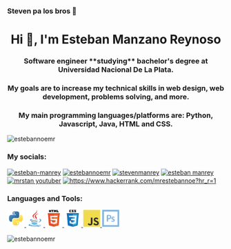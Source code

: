 ### Steven pa los bros 👋

<!--
**estebannoemr/estebannoemr** is a ✨ _special_ ✨ repository because its `README.md` (this file) appears on your GitHub profile.
-->
<!--
Sobre mi:

- 🔭 I’m currently working on ...
- 🌱 I’m currently learning ...
- 👯 I’m looking to collaborate on ...
- 🤔 I’m looking for help with ...
- 💬 Ask me about ...
- 📫 How to reach me: ...
- 😄 Pronouns: ...
- ⚡ Fun fact: ...
-->

<!--

# console.log ('Esteban Manzano Reynoso ;)')
Software engineer studying bachelor's degree at Universidad Nacional De La Plata.
My goals are to increase my technical skills in web design, web development, problems solving, and more.
My main programming languages/platforms are: Python, Javascript, Java, HTML and CSS.

You can follow me in the next sites/platforms where I constantly publish new content 😊

📺 [Esteban MR Youtube channel](https://www.youtube.com/channel/UCHsGMG_bLjd_yrbieqt8P2w)

📲 [Telegram](https://t.me/EstebanMR), 📷 [Instagram](https://www.instagram.com/estebannoemr/), 🐦[Twitter](https://twitter.com/StevenManRey), 👍 [Facebook](https://www.facebook.com/profile.php?id=100004204304436), and 🎵[Tiktok](https://www.tiktok.com/@stevenmanrey)



💼 [My personal Linkedin](https://www.linkedin.com/in/esteban-manrey/)

📝 [All my links attached here](https://linktr.ee/estebanmr)

-->

<!--
<h1 align="center">Esteban Manzano Reynoso
<div align="center">

<a href="https://github.com/estebannoemr/awesome-github-profile-readme/stargazers"><img src="https://img.shields.io/github/stars/estebannoemr/awesome-github-profile-readme" alt="Stars Badge"/></a>
-->


<h1 align="center">Hi 👋, I'm Esteban Manzano Reynoso</h1>
<h3 align="center">Software engineer **studying** bachelor's degree at Universidad Nacional De La Plata.</h3>
<h3 align="center">My goals are to increase my technical skills in web design, web development, problems solving, and more.</h3>
<h3 align="center">My main programming languages/platforms are: Python, Javascript, Java, HTML and CSS.</h3>

<p align="left"> <img src="https://komarev.com/ghpvc/?username=estebannoemr&label=Profile%20views&color=0e75b6&style=flat" alt="estebannoemr" /> </p>

<h3 align="left">My socials:</h3>
<p align="left">
<a href="https://linkedin.com/in/esteban-manrey" target="blank"><img align="center" src="https://raw.githubusercontent.com/rahuldkjain/github-profile-readme-generator/master/src/images/icons/Social/linked-in-alt.svg" alt="esteban-manrey" height="30" width="40" /></a>
<a href="https://instagram.com/estebannoemr" target="blank"><img align="center" src="https://raw.githubusercontent.com/rahuldkjain/github-profile-readme-generator/master/src/images/icons/Social/instagram.svg" alt="estebannoemr" height="30" width="40" /></a>
<a href="https://twitter.com/stevenmanrey" target="blank"><img align="center" src="https://raw.githubusercontent.com/rahuldkjain/github-profile-readme-generator/master/src/images/icons/Social/twitter.svg" alt="stevenmanrey" height="30" width="40" /></a>
<a href="[https://fb.com/esteban manrey](https://www.facebook.com/profile.php?id=100004204304436)" target="blank"><img align="center" src="https://raw.githubusercontent.com/rahuldkjain/github-profile-readme-generator/master/src/images/icons/Social/facebook.svg" alt="esteban manrey" height="30" width="40" /></a>
<a href="[https://www.youtube.com/c/mrstan youtuber](https://www.youtube.com/channel/UCHsGMG_bLjd_yrbieqt8P2w)" target="blank"><img align="center" src="https://raw.githubusercontent.com/rahuldkjain/github-profile-readme-generator/master/src/images/icons/Social/youtube.svg" alt="mrstan youtuber" height="30" width="40" /></a>
<a href="https://www.hackerrank.com/https://www.hackerrank.com/mrestebannoe?hr_r=1" target="blank"><img align="center" src="https://raw.githubusercontent.com/rahuldkjain/github-profile-readme-generator/master/src/images/icons/Social/hackerrank.svg" alt="https://www.hackerrank.com/mrestebannoe?hr_r=1" height="30" width="40" /></a>
</p>

<h3 align="left">Languages and Tools:</h3>
<p align="left"> <a href="https://www.python.org" target="_blank" rel="noreferrer"> <img src="https://raw.githubusercontent.com/devicons/devicon/master/icons/python/python-original.svg" alt="python" width="40" height="40"/> </a> <a href="https://www.java.com" target="_blank" rel="noreferrer"> <img src="https://raw.githubusercontent.com/devicons/devicon/master/icons/java/java-original.svg" alt="java" width="40" height="40"/> </a> <a href="https://www.w3.org/html/" target="_blank" rel="noreferrer"> <img src="https://raw.githubusercontent.com/devicons/devicon/master/icons/html5/html5-original-wordmark.svg" alt="html5" width="40" height="40"/> </a> <a href="https://www.w3schools.com/css/" target="_blank" rel="noreferrer"> <img src="https://raw.githubusercontent.com/devicons/devicon/master/icons/css3/css3-original-wordmark.svg" alt="css3" width="40" height="40"/> </a> <a href="https://developer.mozilla.org/en-US/docs/Web/JavaScript" target="_blank" rel="noreferrer"> <img src="https://raw.githubusercontent.com/devicons/devicon/master/icons/javascript/javascript-original.svg" alt="javascript" width="40" height="40"/> </a> <a href="https://www.photoshop.com/en" target="_blank" rel="noreferrer"> <img src="https://raw.githubusercontent.com/devicons/devicon/master/icons/photoshop/photoshop-line.svg" alt="photoshop" width="40" height="40"/> </a> </p>

<p><img align="center" src="https://github-readme-stats.vercel.app/api/top-langs?username=estebannoemr&show_icons=true&locale=en&layout=compact" alt="estebannoemr" /></p>
